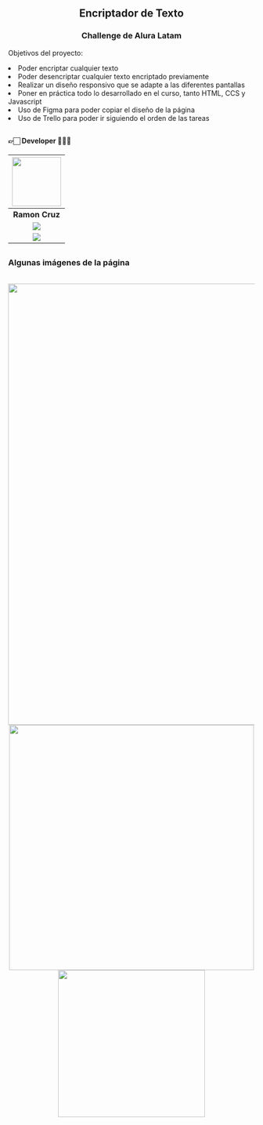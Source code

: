 <div align="center">
  <br>
  <h2>Encriptador de Texto</h2>
  
### Challenge de Alura Latam

</div>

<div>
<p>
Objetivos del proyecto:
<li>Poder encriptar cualquier texto</li>
<li>Poder desencriptar cualquier texto encriptado previamente</li>
<li>Realizar un diseño responsivo que se adapte a las diferentes pantallas</li>
<li>Poner en práctica todo lo desarrollado en el curso, tanto HTML, CCS y Javascript</li>
<li>Uso de Figma para poder copiar el diseño de la página</li>
<li>Uso de Trello para poder ir siguiendo el orden de las tareas</li>
</p>
</div>

<h2></h2>

#### 👉🏻 Developer 👨🏻‍💻

| <img src="https://avatars.githubusercontent.com/u/116591941?v=4" width=100>| 
|:-:|
| **Ramon Cruz**| 
| <a href="https://www.linkedin.com/in/ramon-cruz187/"><img src="https://img.shields.io/badge/linkedin%20-%230077B5.svg?&style=for-the-badge&logo=linkedin&logoColor=white"/></a>  |  
| <a href="https://github.com/RamonCruz187"><img src="https://img.shields.io/badge/github-%23121011.svg?&style=for-the-badge&logo=github&logoColor=white"/></a> | 

<h2></h2>

### Algunas imágenes de la página

<div align="center">
   <br>
  
  <img style="width:900px;" src="https://i.imgur.com/nGtDnlY.png">
  <br>
  <div>
  <img style="width:500px;" src="https://i.imgur.com/7y7fAEW.png">
  <img style="width:300px;" src="https://i.imgur.com/SmdChMh.png">
  </div>
 </div>
<br>
  




